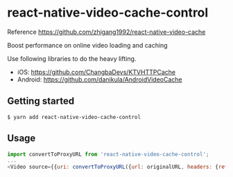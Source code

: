 # react-native-video-cache-control

Reference https://github.com/zhigang1992/react-native-video-cache

Boost performance on online video loading and caching

Use following libraries to do the heavy lifting.

- iOS: https://github.com/ChangbaDevs/KTVHTTPCache
- Android: https://github.com/danikula/AndroidVideoCache

## Getting started

`$ yarn add react-native-video-cache-control`

## Usage

```javascript
import convertToProxyURL from 'react-native-video-cache-control';
...
<Video source={{uri: convertToProxyURL({url: originalURL, headers: {referer: 'https://example.com'}})}} />
```
